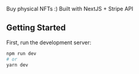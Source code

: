 Buy physical NFTs :) Built with NextJS + Stripe API

## Getting Started

First, run the development server:

```bash
npm run dev
# or
yarn dev
```
